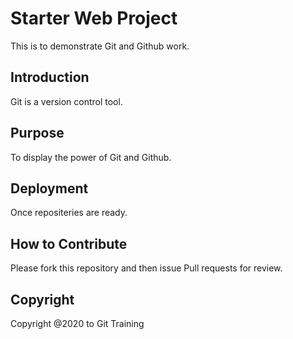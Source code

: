 # Starter Web Project
   This is to demonstrate Git and Github work.

## Introduction
   Git is a version control tool.

## Purpose
   To display the power of Git and Github.

## Deployment
   Once repositeries are ready.

## How to Contribute
   Please fork this repository and then issue Pull requests for review.

## Copyright
   Copyright @2020 to Git Training